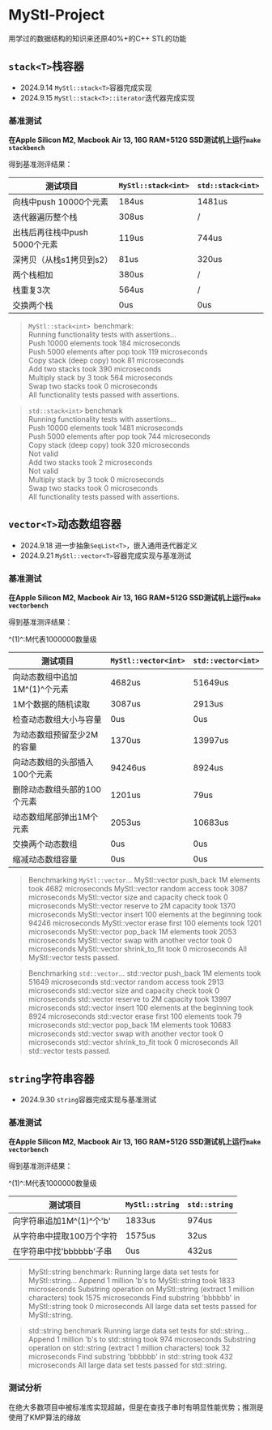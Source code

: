 # MyStl-Project

用学过的数据结构的知识来还原40%+的C++ STL的功能

## `stack<T>`栈容器 

- 2024.9.14 `MyStl::stack<T>`容器完成实现
- 2024.9.15 `MyStl::stack<T>::iterator`迭代器完成实现

### 基准测试

**在Apple Silicon M2, Macbook Air 13, 16G RAM+512G SSD测试机上运行`make stackbench`**

得到基准测评结果：

| 测试项目                      | `MyStl::stack<int>` | `std::stack<int>` |
| ----------------------------- | ------------------- | ----------------- |
| 向栈中push 10000个元素        | 184us               | 1481us            |
| 迭代器遍历整个栈              | 308us               | /                 |
| 出栈后再往栈中push 5000个元素 | 119us               | 744us             |
| 深拷贝（从栈s1拷贝到s2）      | 81us                | 320us             |
| 两个栈相加                    | 380us               | /                 |
| 栈重复3次                     | 564us               | /                 |
| 交换两个栈                    | 0us                 | 0us               |

> `MyStl::stack<int> `benchmark:<br>
Running functionality tests with assertions...<br>
Push 10000 elements took 184 microseconds<br>
Push 5000 elements after pop took 119 microseconds<br>
Copy stack (deep copy) took 81 microseconds<br>
Add two stacks took 390 microseconds<br>
Multiply stack by 3 took 564 microseconds<br>
Swap two stacks took 0 microseconds<br>
All functionality tests passed with assertions.<br>

> `std::stack<int>` benchmark<br>
Running functionality tests with assertions...<br>
Push 10000 elements took 1481 microseconds<br>
Push 5000 elements after pop took 744 microseconds<br>
Copy stack (deep copy) took 320 microseconds<br>
Not valid<br>
Add two stacks took 2 microseconds<br>
Not valid<br>
Multiply stack by 3 took 0 microseconds<br>
Swap two stacks took 0 microseconds<br>
All functionality tests passed with assertions.<br>

## `vector<T>`动态数组容器

- 2024.9.18 进一步抽象`SeqList<T>`，嵌入通用迭代器定义
- 2024.9.21 `MyStl::vector<T>`容器完成实现与基准测试

### 基准测试

**在Apple Silicon M2, Macbook Air 13, 16G RAM+512G SSD测试机上运行`make vectorbench`**

得到基准测评结果：

^(1)^:M代表1000000数量级

| 测试项目                      | `MyStl::vector<int>` | `std::vector<int>` |
| ----------------------------- | -------------------- | ------------------ |
| 向动态数组中追加1M^(1)^个元素 | 4682us               | 51649us            |
| 1M个数据的随机读取            | 3087us               | 2913us             |
| 检查动态数组大小与容量        | 0us                  | 0us                |
| 为动态数组预留至少2M的容量    | 1370us               | 13997us            |
| 向动态数组的头部插入100个元素 | 94246us              | 8924us             |
| 删除动态数组头部的100个元素   | 1201us               | 79us               |
| 动态数组尾部弹出1M个元素      | 2053us               | 10683us            |
| 交换两个动态数组              | 0us                  | 0us                |
| 缩减动态数组容量              | 0us                  | 0us                |

> Benchmarking `MyStl::vector`...
> MyStl::vector push_back 1M elements took 4682 microseconds
> MyStl::vector random access took 3087 microseconds
> MyStl::vector size and capacity check took 0 microseconds
> MyStl::vector reserve to 2M capacity took 1370 microseconds
> MyStl::vector insert 100 elements at the beginning took 94246 microseconds
> MyStl::vector erase first 100 elements took 1201 microseconds
> MyStl::vector pop_back 1M elements took 2053 microseconds
> MyStl::vector swap with another vector took 0 microseconds
> MyStl::vector shrink_to_fit took 0 microseconds
> All MyStl::vector tests passed.

> Benchmarking `std::vector`...
> std::vector push_back 1M elements took 51649 microseconds
> std::vector random access took 2913 microseconds
> std::vector size and capacity check took 0 microseconds
> std::vector reserve to 2M capacity took 13997 microseconds
> std::vector insert 100 elements at the beginning took 8924 microseconds
> std::vector erase first 100 elements took 79 microseconds
> std::vector pop_back 1M elements took 10683 microseconds
> std::vector swap with another vector took 0 microseconds
> std::vector shrink_to_fit took 0 microseconds
> All std::vector tests passed.

## `string`字符串容器

- 2024.9.30 `string`容器完成实现与基准测试

### 基准测试

**在Apple Silicon M2, Macbook Air 13, 16G RAM+512G SSD测试机上运行`make vectorbench`**

得到基准测评结果：

^(1)^:M代表1000000数量级

| 测试项目                  | `MyStl::string` | `std::string` |
| ------------------------- | --------------- | ------------- |
| 向字符串追加1M^(1)^个'b'  | 1833us          | 974us         |
| 从字符串中提取100万个字符 | 1575us          | 32us          |
| 在字符串中找'bbbbbb'子串  | 0us             | 432us         |

> MyStl::string benchmark:
> Running large data set tests for MyStl::string...
> Append 1 million 'b's to MyStl::string took 1833 microseconds
> Substring operation on MyStl::string (extract 1 million characters) took 1575 microseconds
> Find substring 'bbbbbb' in MyStl::string took 0 microseconds
> All large data set tests passed for MyStl::string.

> std::string benchmark
> Running large data set tests for std::string...
> Append 1 million 'b's to std::string took 974 microseconds
> Substring operation on std::string (extract 1 million characters) took 32 microseconds
> Find substring 'bbbbbb' in std::string took 432 microseconds
> All large data set tests passed for std::string.

### 测试分析

在绝大多数项目中被标准库实现超越，但是在查找子串时有明显性能优势；推测是使用了KMP算法的缘故
